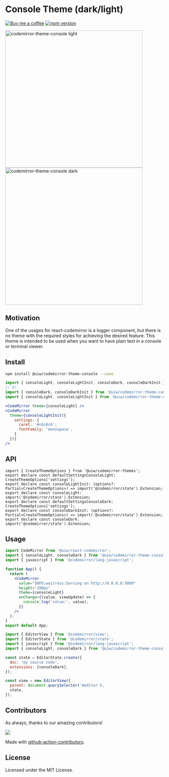 <!--rehype:ignore:start-->

# Console Theme (dark/light)

<!--rehype:ignore:end-->

[![Buy me a coffee](https://img.shields.io/badge/Buy%20me%20a%20coffee-048754?logo=buymeacoffee)](https://jaywcjlove.github.io/#/sponsor)
[![npm version](https://img.shields.io/npm/v/@uiw/codemirror-theme-console.svg)](https://www.npmjs.com/package/@uiw/codemirror-theme-console)

<a href="https://uiwjs.github.io/react-codemirror/#/theme/data/console/light">
  <img width="436" alt="codemirror-theme-console light" src="https://github.com/uiwjs/react-codemirror/assets/1680273/e45284f3-97bf-4ddc-8796-319db788df6d">
</a>

<a href="https://uiwjs.github.io/react-codemirror/#/theme/data/console/dark">
  <img width="436" alt="codemirror-theme-console dark" src="https://github.com/uiwjs/react-codemirror/assets/1680273/25bae31d-1428-481a-bc04-7c3b49ae38c0">
</a>

## Motivation

One of the usages for react-codemirror is a logger component, but there is no theme with the required styles for achieving the desired feature. This theme is intended to be used when you want to have plain text in a console or terminal viewer.

## Install

```bash
npm install @uiw/codemirror-theme-console --save
```

```jsx
import { consoleLight, consoleLightInit, consoleDark, consoleDarkInit } from '@uiw/codemirror-theme-console';
// Or
import { consoleDark, consoleDarkInit } from '@uiw/codemirror-theme-console/dark';
import { consoleLight, consoleLightInit } from '@uiw/codemirror-theme-console/light';

<CodeMirror theme={consoleLight} />
<CodeMirror
  theme={consoleLightInit({
    settings: {
      caret: '#c6c6c6',
      fontFamily: 'monospace',
    }
  })}
/>
```

## API

```tsx
import { CreateThemeOptions } from '@uiw/codemirror-themes';
export declare const defaultSettingsConsoleLight: CreateThemeOptions['settings'];
export declare const consoleLightInit: (options?: Partial<CreateThemeOptions>) => import('@codemirror/state').Extension;
export declare const consoleLight: import('@codemirror/state').Extension;
export declare const defaultSettingsConsoleDark: CreateThemeOptions['settings'];
export declare const consoleDarkInit: (options?: Partial<CreateThemeOptions>) => import('@codemirror/state').Extension;
export declare const consoleDark: import('@codemirror/state').Extension;
```

## Usage

```jsx
import CodeMirror from '@uiw/react-codemirror';
import { consoleLight, consoleDark } from '@uiw/codemirror-theme-console';
import { javascript } from '@codemirror/lang-javascript';

function App() {
  return (
    <CodeMirror
      value="INFO:waitress:Serving on http://0.0.0.0:5000"
      height="200px"
      theme={consoleLight}
      onChange={(value, viewUpdate) => {
        console.log('value:', value);
      }}
    />
  );
}
export default App;
```

```js
import { EditorView } from '@codemirror/view';
import { EditorState } from '@codemirror/state';
import { javascript } from '@codemirror/lang-javascript';
import { consoleLight, consoleDark } from '@uiw/codemirror-theme-console';

const state = EditorState.create({
  doc: 'my source code',
  extensions: [consoleDark],
});

const view = new EditorView({
  parent: document.querySelector('#editor'),
  state,
});
```

## Contributors

As always, thanks to our amazing contributors!

<a href="https://github.com/uiwjs/react-codemirror/graphs/contributors">
  <img src="https://uiwjs.github.io/react-codemirror/CONTRIBUTORS.svg" />
</a>

Made with [github-action-contributors](https://github.com/jaywcjlove/github-action-contributors).

## License

Licensed under the MIT License.
